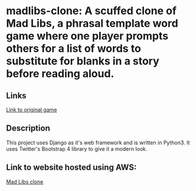 # madlibs-clone: A scuffed clone of Mad Libs, a phrasal template word game where one player prompts others for a list of words to substitute for blanks in a story before reading aloud.

## Links
[Link to original game](http://www.madlibs.com)

## Description
This project uses Django as it's web framework and is written in Python3. It uses Twitter's Bootstrap 4 library to give it a modern look.

## Link to website hosted using AWS:
[Mad Libs clone](http://ec2-15-207-47-65.ap-south-1.compute.amazonaws.com:8080/)
